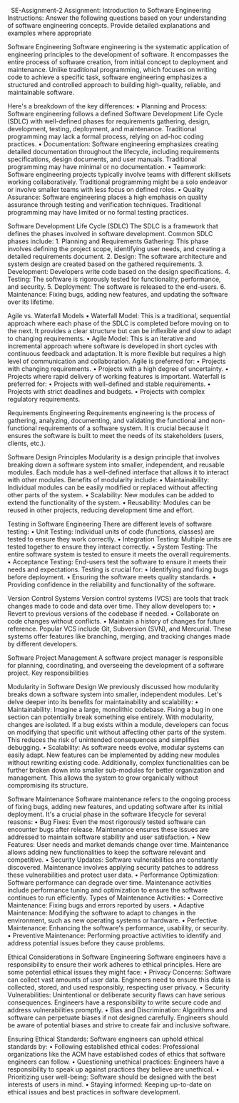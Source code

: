  
SE-Assignment-2
Assignment: Introduction to Software Engineering Instructions: Answer the following questions based on your understanding of software engineering concepts. Provide detailed explanations and examples where appropriate 

Software Engineering
Software engineering is the systematic application of engineering principles to the development of software. It encompasses the entire process of software creation, from initial concept to deployment and maintenance. Unlike traditional programming, which focuses on writing code to achieve a specific task, software engineering emphasizes a structured and controlled approach to building high-quality, reliable, and maintainable software.


Here's a breakdown of the key differences:
    • Planning and Process: Software engineering follows a defined Software Development Life Cycle (SDLC) with well-defined phases for requirements gathering, design, development, testing, deployment, and maintenance. Traditional programming may lack a formal process, relying on ad-hoc coding practices. 
    • Documentation: Software engineering emphasizes creating detailed documentation throughout the lifecycle, including requirements specifications, design documents, and user manuals. Traditional programming may have minimal or no documentation. 
    • Teamwork: Software engineering projects typically involve teams with different skillsets working collaboratively. Traditional programming might be a solo endeavor or involve smaller teams with less focus on defined roles. 
    • Quality Assurance: Software engineering places a high emphasis on quality assurance through testing and verification techniques. Traditional programming may have limited or no formal testing practices. 


Software Development Life Cycle (SDLC)
The SDLC is a framework that defines the phases involved in software development. Common SDLC phases include:
    1. Planning and Requirements Gathering: This phase involves defining the project scope, identifying user needs, and creating a detailed requirements document. 
    2. Design: The software architecture and system design are created based on the gathered requirements. 
    3. Development: Developers write code based on the design specifications. 
    4. Testing: The software is rigorously tested for functionality, performance, and security. 
    5. Deployment: The software is released to the end-users. 
    6. Maintenance: Fixing bugs, adding new features, and updating the software over its lifetime. 


Agile vs. Waterfall Models
    • Waterfall Model: This is a traditional, sequential approach where each phase of the SDLC is completed before moving on to the next. It provides a clear structure but can be inflexible and slow to adapt to changing requirements.
    • Agile Model: This is an iterative and incremental approach where software is developed in short cycles with continuous feedback and adaptation. It is more flexible but requires a high level of communication and collaboration.
Agile is preferred for:
    • Projects with changing requirements. 
    • Projects with a high degree of uncertainty. 
    • Projects where rapid delivery of working features is important. 
Waterfall is preferred for:
    • Projects with well-defined and stable requirements. 
    • Projects with strict deadlines and budgets. 
    • Projects with complex regulatory requirements. 


Requirements Engineering
Requirements engineering is the process of gathering, analyzing, documenting, and validating the functional and non-functional requirements of a software system. It is crucial because it ensures the software is built to meet the needs of its stakeholders (users, clients, etc.).


Software Design Principles
Modularity is a design principle that involves breaking down a software system into smaller, independent, and reusable modules. Each module has a well-defined interface that allows it to interact with other modules. Benefits of modularity include:
    • Maintainability: Individual modules can be easily modified or replaced without affecting other parts of the system. 
    • Scalability: New modules can be added to extend the functionality of the system. 
    • Reusability: Modules can be reused in other projects, reducing development time and effort. 


Testing in Software Engineering
There are different levels of software testing:
    • Unit Testing: Individual units of code (functions, classes) are tested to ensure they work correctly. 
    • Integration Testing: Multiple units are tested together to ensure they interact correctly. 
    • System Testing: The entire software system is tested to ensure it meets the overall requirements. 
    • Acceptance Testing: End-users test the software to ensure it meets their needs and expectations. 
Testing is crucial for:
    • Identifying and fixing bugs before deployment. 
    • Ensuring the software meets quality standards. 
    • Providing confidence in the reliability and functionality of the software. 


Version Control Systems
Version control systems (VCS) are tools that track changes made to code and data over time. They allow developers to:
    • Revert to previous versions of the codebase if needed. 
    • Collaborate on code changes without conflicts. 
    • Maintain a history of changes for future reference. 
Popular VCS include Git, Subversion (SVN), and Mercurial. These systems offer features like branching, merging, and tracking changes made by different developers.


Software Project Management
A software project manager is responsible for planning, coordinating, and overseeing the development of a software project. Key responsibilities



Modularity in Software Design 
We previously discussed how modularity breaks down a software system into smaller, independent modules. Let's delve deeper into its benefits for maintainability and scalability:
    • Maintainability: Imagine a large, monolithic codebase. Fixing a bug in one section can potentially break something else entirely. With modularity, changes are isolated. If a bug exists within a module, developers can focus on modifying that specific unit without affecting other parts of the system. This reduces the risk of unintended consequences and simplifies debugging.
    • Scalability: As software needs evolve, modular systems can easily adapt. New features can be implemented by adding new modules without rewriting existing code. Additionally, complex functionalities can be further broken down into smaller sub-modules for better organization and management. This allows the system to grow organically without compromising its structure.


Software Maintenance
Software maintenance refers to the ongoing process of fixing bugs, adding new features, and updating software after its initial deployment. It's a crucial phase in the software lifecycle for several reasons:
    • Bug Fixes: Even the most rigorously tested software can encounter bugs after release. Maintenance ensures these issues are addressed to maintain software stability and user satisfaction.
    • New Features: User needs and market demands change over time. Maintenance allows adding new functionalities to keep the software relevant and competitive.
    • Security Updates: Software vulnerabilities are constantly discovered. Maintenance involves applying security patches to address these vulnerabilities and protect user data.
    • Performance Optimization: Software performance can degrade over time. Maintenance activities include performance tuning and optimization to ensure the software continues to run efficiently.
Types of Maintenance Activities:
    • Corrective Maintenance: Fixing bugs and errors reported by users.
    • Adaptive Maintenance: Modifying the software to adapt to changes in the environment, such as new operating systems or hardware.
    • Perfective Maintenance: Enhancing the software's performance, usability, or security.
    • Preventive Maintenance: Performing proactive activities to identify and address potential issues before they cause problems.


Ethical Considerations in Software Engineering
Software engineers have a responsibility to ensure their work adheres to ethical principles. Here are some potential ethical issues they might face:
    • Privacy Concerns: Software can collect vast amounts of user data. Engineers need to ensure this data is collected, stored, and used responsibly, respecting user privacy.
    • Security Vulnerabilities: Unintentional or deliberate security flaws can have serious consequences. Engineers have a responsibility to write secure code and address vulnerabilities promptly.
    • Bias and Discrimination: Algorithms and software can perpetuate biases if not designed carefully. Engineers should be aware of potential biases and strive to create fair and inclusive software.



Ensuring Ethical Standards:
Software engineers can uphold ethical standards by:
    • Following established ethical codes: Professional organizations like the ACM have established codes of ethics that software engineers can follow.
    • Questioning unethical practices: Engineers have a responsibility to speak up against practices they believe are unethical.
    • Prioritizing user well-being: Software should be designed with the best interests of users in mind.
    • Staying informed: Keeping up-to-date on ethical issues and best practices in software development.


